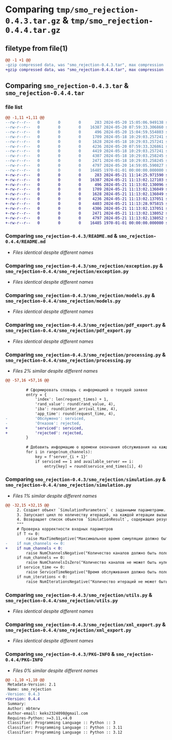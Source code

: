 # Comparing `tmp/smo_rejection-0.4.3.tar.gz` & `tmp/smo_rejection-0.4.4.tar.gz`

## filetype from file(1)

```diff
@@ -1 +1 @@
-gzip compressed data, was "smo_rejection-0.4.3.tar", max compression
+gzip compressed data, was "smo_rejection-0.4.4.tar", max compression
```

## Comparing `smo_rejection-0.4.3.tar` & `smo_rejection-0.4.4.tar`

### file list

```diff
@@ -1,11 +1,11 @@
--rw-r--r--   0        0        0      283 2024-05-20 15:05:06.949138 smo_rejection-0.4.3/pyproject.toml
--rw-r--r--   0        0        0    16387 2024-05-20 07:59:33.306860 smo_rejection-0.4.3/README.md
--rw-r--r--   0        0        0      496 2024-05-20 15:04:59.554803 smo_rejection-0.4.3/smo_rejection/__init__.py
--rw-r--r--   0        0        0     1709 2024-05-18 10:29:03.257241 smo_rejection-0.4.3/smo_rejection/exception.py
--rw-r--r--   0        0        0     1628 2024-05-18 10:29:03.257241 smo_rejection-0.4.3/smo_rejection/models.py
--rw-r--r--   0        0        0     4236 2024-05-20 07:59:33.326861 smo_rejection-0.4.3/smo_rejection/pdf_export.py
--rw-r--r--   0        0        0     4419 2024-05-18 10:29:03.257241 smo_rejection-0.4.3/smo_rejection/processing.py
--rw-r--r--   0        0        0     4307 2024-05-18 10:29:03.258245 smo_rejection-0.4.3/smo_rejection/simulation.py
--rw-r--r--   0        0        0     2471 2024-05-18 10:29:03.258245 smo_rejection-0.4.3/smo_rejection/utils.py
--rw-r--r--   0        0        0     4797 2024-05-20 14:59:05.590827 smo_rejection-0.4.3/smo_rejection/xml_export.py
--rw-r--r--   0        0        0    16485 1970-01-01 00:00:00.000000 smo_rejection-0.4.3/PKG-INFO
+-rw-r--r--   0        0        0      283 2024-05-21 11:14:25.971590 smo_rejection-0.4.4/pyproject.toml
+-rw-r--r--   0        0        0    16387 2024-05-21 11:13:02.127103 smo_rejection-0.4.4/README.md
+-rw-r--r--   0        0        0      496 2024-05-21 11:13:02.130096 smo_rejection-0.4.4/smo_rejection/__init__.py
+-rw-r--r--   0        0        0     1709 2024-05-21 11:13:02.136049 smo_rejection-0.4.4/smo_rejection/exception.py
+-rw-r--r--   0        0        0     1628 2024-05-21 11:13:02.136049 smo_rejection-0.4.4/smo_rejection/models.py
+-rw-r--r--   0        0        0     4236 2024-05-21 11:13:02.137051 smo_rejection-0.4.4/smo_rejection/pdf_export.py
+-rw-r--r--   0        0        0     4403 2024-05-21 11:13:28.975815 smo_rejection-0.4.4/smo_rejection/processing.py
+-rw-r--r--   0        0        0     4306 2024-05-21 11:13:02.137051 smo_rejection-0.4.4/smo_rejection/simulation.py
+-rw-r--r--   0        0        0     2471 2024-05-21 11:13:02.138052 smo_rejection-0.4.4/smo_rejection/utils.py
+-rw-r--r--   0        0        0     4797 2024-05-21 11:13:02.138052 smo_rejection-0.4.4/smo_rejection/xml_export.py
+-rw-r--r--   0        0        0    16485 1970-01-01 00:00:00.000000 smo_rejection-0.4.4/PKG-INFO
```

### Comparing `smo_rejection-0.4.3/README.md` & `smo_rejection-0.4.4/README.md`

 * *Files identical despite different names*

### Comparing `smo_rejection-0.4.3/smo_rejection/exception.py` & `smo_rejection-0.4.4/smo_rejection/exception.py`

 * *Files identical despite different names*

### Comparing `smo_rejection-0.4.3/smo_rejection/models.py` & `smo_rejection-0.4.4/smo_rejection/models.py`

 * *Files identical despite different names*

### Comparing `smo_rejection-0.4.3/smo_rejection/pdf_export.py` & `smo_rejection-0.4.4/smo_rejection/pdf_export.py`

 * *Files identical despite different names*

### Comparing `smo_rejection-0.4.3/smo_rejection/processing.py` & `smo_rejection-0.4.4/smo_rejection/processing.py`

 * *Files 2% similar despite different names*

```diff
@@ -57,16 +57,16 @@
 
         # Сформировать словарь с информацией о текущей заявке
         entry = {
             'index': len(request_times) + 1,
             'rand_value': round(rand_value, 4),
             'iba': round(inter_arrival_time, 4),
             'app_time': round(request_time, 4),
-            'Обслужено': serviced,
-            'Отказов': rejected,
+            'serviced': serviced,
+            'rejected': rejected,
         }
 
         # Добавить информацию о времени окончания обслуживания на каждом канале
         for i in range(num_channels):
             key = f'server_{i + 1}'
             if serviced == 1 and available_server == i:
                 entry[key] = round(service_end_times[i], 4)
```

### Comparing `smo_rejection-0.4.3/smo_rejection/simulation.py` & `smo_rejection-0.4.4/smo_rejection/simulation.py`

 * *Files 1% similar despite different names*

```diff
@@ -32,15 +32,15 @@
     2. Создает объект `SimulationParameters` с заданными параметрами.
     3. Запускает цикл по количеству итераций, на каждой итерации вызывая функцию `process_iteration` и сохраняя ее результат.
     4. Возвращает список объектов `SimulationResult`, содержащих результаты каждой итерации симуляции.
     """
     # Проверка корректности входных параметров
     if T <= 0:
         raise MaxTimeNegative("Максимальное время симуляции должно быть положительным числом.")
-    if num_channels <= 0:
+    if num_channels < 0:
         raise NumChannelsNegative("Количество каналов должно быть положительным числом.")
     if num_channels == 0:
         raise NumChannelsIsZero("Количество каналов не может быть нулевым.")
     if service_time <= 0:
         raise ServiceTimeNegative("Время обслуживания должно быть положительным числом.")
     if num_iterations < 0:
         raise NumIterationsNegative("Количество итераций не может быть отрицательным.")
```

### Comparing `smo_rejection-0.4.3/smo_rejection/utils.py` & `smo_rejection-0.4.4/smo_rejection/utils.py`

 * *Files identical despite different names*

### Comparing `smo_rejection-0.4.3/smo_rejection/xml_export.py` & `smo_rejection-0.4.4/smo_rejection/xml_export.py`

 * *Files identical despite different names*

### Comparing `smo_rejection-0.4.3/PKG-INFO` & `smo_rejection-0.4.4/PKG-INFO`

 * *Files 0% similar despite different names*

```diff
@@ -1,10 +1,10 @@
 Metadata-Version: 2.1
 Name: smo_rejection
-Version: 0.4.3
+Version: 0.4.4
 Summary: 
 Author: mbtmrw
 Author-email: keks2324098@gmail.com
 Requires-Python: >=3.11,<4.0
 Classifier: Programming Language :: Python :: 3
 Classifier: Programming Language :: Python :: 3.11
 Classifier: Programming Language :: Python :: 3.12
```

